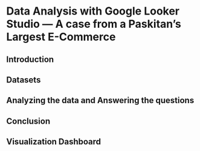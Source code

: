 # Data Analysis with Google Looker Studio — A case from a Paskitan’s Largest E-Commerce

## Introduction

## Datasets

## Analyzing the data and Answering the questions

## Conclusion

## Visualization Dashboard

